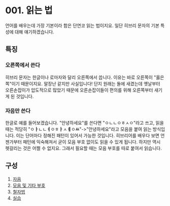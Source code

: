 # 001. 읽는 법
언어를 배우는데 가장 기본이라 함은 단연코 읽는 법이지요. 일단 히브리 문자의 기본 특성에 대해 얘기하겠습니다.
## 특징
### 오른쪽에서 쓴다
히브리 문자는 한글이나 로마자와 달리 오른쪽에서 씁니다. 이유는 바로 오른쪽이 "옳은 쪽"이기 때문이지요. 말장난 같지만 사실입니다!
단지 원래는 돌에 새겼는데 옛날부터 오른손잡이가 압도적으로 많았기 때문에 오른손잡이들이 편의를 위해 오른쪽부터 새기게 된 것입니다.
### 자음만 쓴다
한글로 예를 들어보겠습니다. "안녕하세요"를 쓴다면 "ㅇㄴㄴㅇㅎㅅㅇ"라고 쓰고,
읽을 때는 적당히 "ㅇ**ㅏ**ㄴㄴ**ㅕ**ㅇㅎ**ㅏ**ㅅ**ㅔ**ㅇ**ㅛ**"->"안녕하세요"라고 모음을 붙여 읽는 방식입니다.
이는 단어마다 정해진 패턴이 있어서 가능한 것입니다.
히브리어를 배우다 보면 언젠가부터 패턴에 익숙해져서 굳이 모음 부호 없이도 읽을 수 있게 됩니다.
하지만 역시 헷갈리는 것은 어쩔 수 없지요. 그래서 필요할 때는 모음 부호를 따로 붙여서 읽습니다.
## 구성
1. [자음](./01.consonants.md)
2. [모음 및 기타 부호](./02.diacritics.md)
3. [철자법](./03.spelling.md)
5. [실습](./99.practice.md)

